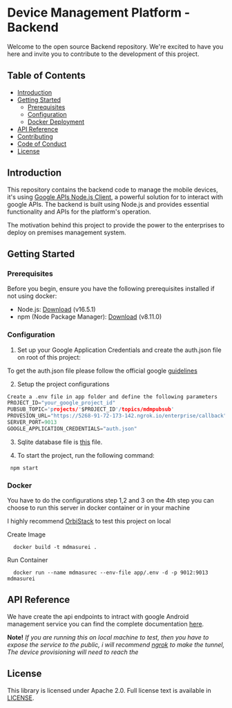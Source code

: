 # Device Management Platform - Backend

Welcome to the open source Backend repository. We're excited to have you here and invite you to contribute to the development of this project.

## Table of Contents

- [Introduction](#introduction)
- [Getting Started](#getting-started)
  - [Prerequisites](#prerequisites)
  - [Configuration](#configuration)
  - [Docker Deployment](#docker)
- [API Reference](#api-reference)
- [Contributing](CONTRIBUTING.md)
- [Code of Conduct](CODE_OF_CONDUCT.md)
- [License](MITLICENSE.md)

## Introduction

This repository contains the backend code to manage the mobile devices, it's using [Google APIs Node.js Client](https://github.com/googleapis/google-api-nodejs-client/tree/main#google-apis-nodejs-client), a powerful solution for to interact with google APIs. The backend is built using Node.js and provides essential functionality and APIs for the platform's operation.

The motivation behind this project to provide the power to the enterprises to deploy on premises management system.

## Getting Started

### Prerequisites

Before you begin, ensure you have the following prerequisites installed if not using docker:

- Node.js: [Download](https://nodejs.org/) (v16.5.1)
- npm (Node Package Manager): [Download](https://www.npmjs.com/get-npm) (v8.11.0)

### Configuration

1. Set up your Google Application Credentials and create the auth.json file on root of this project:

To get the auth.json file please follow the official google [guidelines](https://github.com/googleapis/google-api-nodejs-client/tree/main#service-account-credentials)

2. Setup the project configurations

```c
Create a .env file in app folder and define the following parameters
PROJECT_ID="your_google_project_id"
PUBSUB_TOPIC='projects/'$PROJECT_ID'/topics/mdmpubsub'
PROVESION_URL="https://5268-91-72-173-142.ngrok.io/enterprise/callback"
SERVER_PORT=9013
GOOGLE_APPLICATION_CREDENTIALS="auth.json"
```

3. Sqlite database file is [this](app/mdm_database.db) file.

4. To start the project, run the following command:

```shell
 npm start
```

### Docker

You have to do the configurations step 1,2 and 3 on the 4th step you can choose to run this server in docker container or in your machine

I highly recommend [OrbiStack](https://orbstack.dev/download) to test this project on local

Create Image

```shell
  docker build -t mdmasurei .
```

Run Container

```shell
  docker run --name mdmasurec --env-file app/.env -d -p 9012:9013 mdmasurei
```

## API Reference

We have create the api endpoints to intract with google Android management service you can find the complete documentation [here](https://documenter.getpostman.com/view/30355094/2s9YJgV1qa).

**Note!** _If you are running this on local machine to test, then you have to expose the service to the public, i will recommend [ngrok](https://ngrok.com/) to make the tunnel, The device provisioning will need to reach the_

## License

This library is licensed under Apache 2.0. Full license text is available in [LICENSE](MITLICENSE.md).
